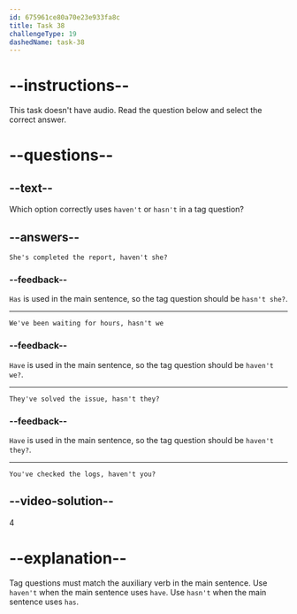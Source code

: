```yaml
---
id: 675961ce80a70e23e933fa8c
title: Task 38
challengeType: 19
dashedName: task-38
---
```


# --instructions--

This task doesn't have audio. Read the question below and select the correct answer.

# --questions--

## --text--

Which option correctly uses `haven't` or `hasn't` in a tag question?

## --answers--

`She's completed the report, haven't she?`

### --feedback--

`Has` is used in the main sentence, so the tag question should be `hasn't she?`.

---

`We've been waiting for hours, hasn't we`

### --feedback--

`Have` is used in the main sentence, so the tag question should be `haven't we?`.

---

`They've solved the issue, hasn't they?`

### --feedback--

`Have` is used in the main sentence, so the tag question should be `haven't they?`.

---

`You've checked the logs, haven't you?`

## --video-solution--

4

# --explanation--

Tag questions must match the auxiliary verb in the main sentence. Use `haven't` when the main sentence uses `have`. Use `hasn't` when the main sentence uses `has`.
